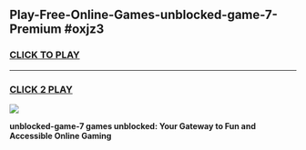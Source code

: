 
## Play-Free-Online-Games-unblocked-game-7-Premium #oxjz3
<h3>
<a href="https://premium.freeplayer.one?title=unblocked-game-7&ref=8M">CLICK TO PLAY</a></h3>
<hr>

<h3>
<a href="https://premium.freeplayer.one?title=unblocked-game-7&ref=8M">CLICK 2 PLAY</a>
  
</h3>

<a href="https://premium.freeplayer.one?title=unblocked-game-7&ref=8M"><img src="https://clearcache.store/games.png"></a>


**unblocked-game-7 games unblocked: Your Gateway to Fun and Accessible Online Gaming**

